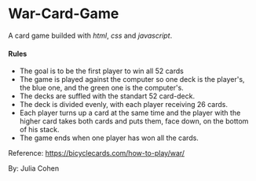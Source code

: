 # War-Card-Game

A card game builded with *html*, *css* and *javascript*.

#### Rules
- The goal is to be the first player to win all 52 cards
- The game is played against the computer so one deck is the player's, the blue one, and the green one is the computer's.
- The decks are suffled with the standart 52 card-deck. 
- The deck is divided evenly, with each player receiving 26 cards.
- Each player turns up a card at the same time and the player with the higher card takes both cards and puts them, face down, on the bottom of his stack.
- The game ends when one player has won all the cards.

Reference: https://bicyclecards.com/how-to-play/war/ 

By: Julia Cohen
